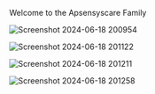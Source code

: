 Welcome to the Apsensyscare Family

![Screenshot 2024-06-18 200954](https://github.com/AdityaKumar06/ASC/assets/132258134/790aa878-e981-4f70-bdd2-ec488cf33fa7)

![Screenshot 2024-06-18 201122](https://github.com/AdityaKumar06/ASC/assets/132258134/c4712c2c-7581-48eb-82a0-234fcd98df80)

![Screenshot 2024-06-18 201211](https://github.com/AdityaKumar06/ASC/assets/132258134/d007aba5-a1a9-4751-9068-eb430ce89468)

![Screenshot 2024-06-18 201258](https://github.com/AdityaKumar06/ASC/assets/132258134/6bb2ad45-770e-45e7-99c1-5a6ee67f23ad)
